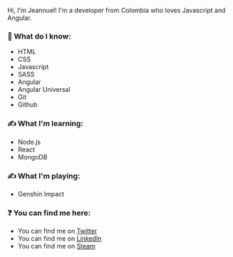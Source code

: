 Hi, I'm Jeannuel! I'm a developer from Colombia who loves Javascript and Angular.

### 🤘 What do I know:
- HTML
- CSS
- Javascript
- SASS
- Angular
- Angular Universal
- Git
- Github

### ✍ What I'm learning:
- Node.js
- React
- MongoDB

### ✍ What I'm playing:
- Genshin Impact

### ❓ You can find me here:
- You can find me on [Twitter](https://twitter.com/jeannsensei)
- You can find me on [LinkedIn](https://linkedin.com/in/jeannuel/)
- You can find me on [Steam](https://steamcommunity.com/id/jeannuel)
